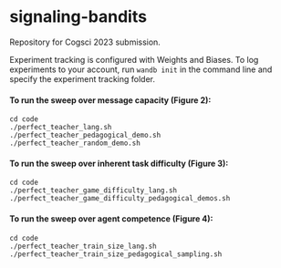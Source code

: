# signaling-bandits

Repository for Cogsci 2023 submission.

Experiment tracking is configured with Weights and Biases. To log experiments to your account, run `wandb init` in the command line and specify the experiment tracking folder.

#### To run the sweep over message capacity (Figure 2):
```
cd code
./perfect_teacher_lang.sh
./perfect_teacher_pedagogical_demo.sh
./perfect_teacher_random_demo.sh
```

#### To run the sweep over inherent task difficulty (Figure 3):
```
cd code
./perfect_teacher_game_difficulty_lang.sh
./perfect_teacher_game_difficulty_pedagogical_demos.sh
```

#### To run the sweep over agent competence (Figure 4):
```
cd code
./perfect_teacher_train_size_lang.sh
./perfect_teacher_train_size_pedagogical_sampling.sh
```
